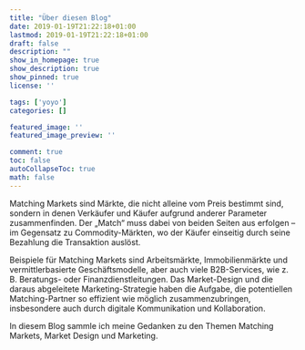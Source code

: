 ```yaml
---
title: "Über diesen Blog"
date: 2019-01-19T21:22:18+01:00
lastmod: 2019-01-19T21:22:18+01:00
draft: false
description: ""
show_in_homepage: true
show_description: true
show_pinned: true
license: ''

tags: ['yoyo']
categories: []

featured_image: ''
featured_image_preview: ''

comment: true
toc: false
autoCollapseToc: true
math: false
---
```


<!--more-->

Matching Markets sind Märkte, die nicht alleine vom Preis bestimmt sind, sondern in denen Verkäufer und Käufer aufgrund anderer Parameter zusammenfinden. Der „Match“ muss dabei von beiden Seiten aus erfolgen – im Gegensatz zu Commodity-Märkten, wo der Käufer einseitig durch seine Bezahlung die Transaktion auslöst. 

Beispiele für Matching Markets sind Arbeitsmärkte, Immobilienmärkte und vermittlerbasierte Geschäftsmodelle, aber auch viele 
 B2B-Services, wie z. B. Beratungs- oder Finanzdienstleitungen. Das Market-Design und die daraus abgeleitete Marketing-Strategie haben die Aufgabe, die potentiellen Matching-Partner so effizient wie möglich zusammenzubringen, insbesondere auch durch digitale Kommunikation und Kollaboration.

In diesem Blog sammle ich meine Gedanken zu den Themen Matching Markets, Market Design und Marketing. 

